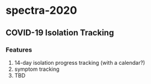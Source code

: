 # spectra-2020
## COVID-19 Isolation Tracking

### Features
1. 14-day isolation progress tracking (with a calendar?)
2. symptom tracking
3. TBD

